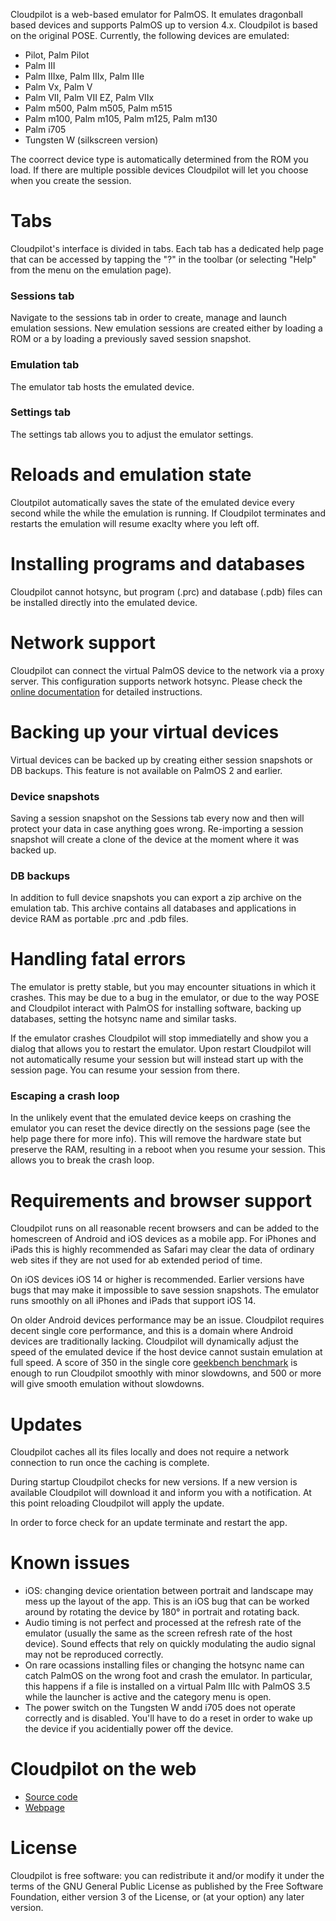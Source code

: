 Cloudpilot is a web-based emulator for PalmOS. It emulates dragonball based devices
and supports PalmOS up to version 4.x. Cloudpilot is based on the original POSE.
Currently, the following devices are emulated:

-   Pilot, Palm Pilot
-   Palm III
-   Palm IIIxe, Palm IIIx, Palm IIIe
-   Palm Vx, Palm V
-   Palm VII, Palm VII EZ, Palm VIIx
-   Palm m500, Palm m505, Palm m515
-   Palm m100, Palm m105, Palm m125, Palm m130
-   Palm i705
-   Tungsten W (silkscreen version)

The coorrect device type is automatically determined from the ROM you load. If
there are multiple possible devices Cloudpilot will let you choose when you
create the session.

# Tabs

Cloudpilot's interface is divided in tabs.
Each tab has a dedicated help page that can be accessed by tapping the "?" in
the toolbar (or selecting "Help" from the menu on the emulation page).

### Sessions tab

Navigate to the sessions tab in order to create, manage and launch emulation sessions.
New emulation sessions are created either by loading a ROM or a by loading a
previously saved session snapshot.

### Emulation tab

The emulator tab hosts the emulated device.

### Settings tab

The settings tab allows you to adjust the emulator settings.

# Reloads and emulation state

Cloutpilot automatically saves the state of the emulated device every second while
the while the emulation is running. If Cloudpilot terminates and restarts the emulation
will resume exaclty where you left off.

# Installing programs and databases

Cloudpilot cannot hotsync, but program (.prc) and database (.pdb)
files can be installed directly into the emulated device.

# Network support

Cloudpilot can connect the virtual PalmOS device to the network via
a proxy server. This configuration supports network hotsync. Please check the
[online documentation](https://github.com/cloudpilot-emu/cloudpilot/blob/master/doc/networking.md)
for detailed instructions.


# Backing up your virtual devices

Virtual devices can be backed up by creating either session snapshots
or DB backups. This feature is not available on PalmOS 2 and earlier.

### Device snapshots

Saving a session snapshot on the Sessions tab every now and then will protect
your data in case anything goes wrong. Re-importing a session snapshot
will create a clone of the device at the moment where it was backed up.

### DB backups

In addition to full device snapshots you can export a zip archive on the
emulation tab. This archive contains all databases and applications in device RAM
as portable .prc and .pdb files.

# Handling fatal errors

The emulator is pretty stable, but you may encounter situations in which
it crashes. This may be due to a bug in the emulator, or due to the way
POSE and Cloudpilot interact with PalmOS for installing software,
backing up databases, setting the hotsync name and similar tasks.

If the emulator crashes Cloudpilot will stop immediatelly and show you a dialog
that allows you to restart the emulator. Upon restart Cloudpilot will not
automatically resume your session but will instead start up with the session
page. You can resume your session from there.

### Escaping a crash loop

In the unlikely event that the emulated device keeps on
crashing the emulator you can reset the device directly on the
sessions page (see the help page there for more info). This will remove the
hardware state but preserve the RAM, resulting in a reboot when you resume your
session. This allows you to break the crash loop.

# Requirements and browser support

Cloudpilot runs on all reasonable recent browsers and can be added to the homescreen
of Android and iOS devices as a mobile app. For iPhones and iPads this is highly
recommended as Safari may clear the data of ordinary web sites if they are not used
for ab extended period of time.

On iOS devices iOS 14 or higher is recommended. Earlier versions have bugs that
may make it impossible to save session snapshots. The emulator runs smoothly on all
iPhones and iPads that support iOS 14.

On older Android devices performance may be an issue. Cloudpilot requires decent
single core performance, and this is a domain where Android devices are traditionally
lacking. Cloudpilot will dynamically adjust the speed of the emulated device if
the host device cannot sustain emulation at full speed. A score of 350 in the single
core [geekbench benchmark](https://browser.geekbench.com/android-benchmarks) is
enough to run Cloudpilot smoothly with minor slowdowns, and 500
or more will give smooth emulation without slowdowns.

# Updates

Cloudpilot caches all its files locally and does not require a network connection
to run once the caching is complete.

During startup Cloudpilot checks for new versions. If a new version is available
Cloudpilot will download it and inform you with a notification. At this point
reloading Cloudpilot will apply the update.

In order to force check for an update terminate and restart the app.

# Known issues

-   iOS: changing device orientation between portrait and landscape may mess
    up the layout of the app. This is an iOS bug that can be worked around by
    rotating the device by 180° in portrait and rotating back.
-   Audio timing is not perfect and processed at the refresh rate of the emulator
    (usually the same as the screen refresh rate of the host device). Sound
    effects that rely on quickly modulating the audio signal may not be
    reproduced correctly.
-   On rare ocassions installing files or changing the hotsync name can catch
    PalmOS on the wrong foot and crash the emulator. In particular, this happens
    if a file is installed on a virtual Palm IIIc with PalmOS 3.5 while the
    launcher is active and the category menu is open.
-   The power switch on the Tungsten W andd i705 does not operate correctly and
    is disabled. You'll have to do a reset in order to wake up the device if you
    acidentially power off the device.

# Cloudpilot on the web

 * [Source code](https://github.com/cloudpilot-emu/cloudpilot)
 * [Webpage](https://cloudpilot-emu.github.io)

# License

Cloudpilot is free software: you can redistribute it and/or modify it under
the terms of the GNU General Public License as published by the Free Software
Foundation, either version 3 of the License, or (at your option) any later
version.
